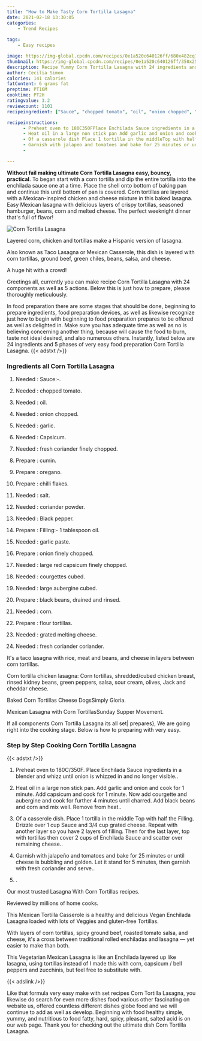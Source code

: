 ```yaml
---
title: "How to Make Tasty Corn Tortilla Lasagna"
date: 2021-02-18 13:30:05
categories:
    - Trend Recipes
    
tags:
    - Easy recipes

image: https://img-global.cpcdn.com/recipes/0e1a520c640126ff/680x482cq70/corn-tortilla-lasagna-recipe-main-photo.jpg
thumbnail: https://img-global.cpcdn.com/recipes/0e1a520c640126ff/350x250cq70/corn-tortilla-lasagna-recipe-main-photo.jpg
description: Recipe Yummy Corn Tortilla Lasagna with 24 ingredients and 5 stages of easy cooking.
author: Cecilia Simon
calories: 141 calories
fatContent: 6 grams fat
preptime: PT16M
cooktime: PT2H
ratingvalue: 3.2
reviewcount: 1101
recipeingredient: ["Sauce", "chopped tomato", "oil", "onion chopped", "garlic", "Capsicum", "fresh coriander finely chopped", "cumin", "oregano", "chilli flakes", "salt", "coriander powder", "Black pepper", "Filling 1 tablespoon oil", "garlic paste", "onion finely chopped", "large red capsicum finely chopped", "courgettes cubed", "large aubergine cubed", "black beans drained and rinsed", "corn", "flour tortillas", "grated melting cheese", "fresh coriander coriander"]

recipeinstructions: 
      - Preheat oven to 180C350FPlace Enchilada Sauce ingredients in a blender and whizz until onion is whizzed in and no longer visible 
      - Heat oil in a large non stick pan Add garlic and onion and cook for 1 minute Add capsicum and cook for 1 minute Now add courgette and aubergine and cook for further 4 minutes until charred Add black beans and corn and mix well Remove from heat 
      - Of a casserole dish Place 1 tortilla in the middleTop with half the Filling Drizzle over 1 cup Sauce and 34 cup grated cheeseRepeat with another layer so you have 2 layers of filling Then for the last layer top with tortillas then cover 2 cups of Enchilada Sauce and scatter over remaining cheese 
      - Garnish with jalapeo and tomatoes and bake for 25 minutes or until cheese is bubbling and golden Let it stand for 5 minutes then garnish with fresh coriander and serve 
      - 

---
```




**Without fail making ultimate Corn Tortilla Lasagna easy, bouncy, practical**. To began start with a corn tortilla and dip the entire tortilla into the enchilada sauce one at a time. Place the shell onto bottom of baking pan and continue this until bottom of pan is covered. Corn tortillas are layered with a Mexican-inspired chicken and cheese mixture in this baked lasagna. Easy Mexican lasagna with delicious layers of crispy tortillas, seasoned hamburger, beans, corn and melted cheese. The perfect weeknight dinner that&#39;s full of flavor!


![Corn Tortilla Lasagna](https://img-global.cpcdn.com/recipes/0e1a520c640126ff/680x482cq70/corn-tortilla-lasagna-recipe-main-photo.jpg "Corn Tortilla Lasagna")



Layered corn, chicken and tortillas make a Hispanic version of lasagna.

Also known as Taco Lasagna or Mexican Casserole, this dish is layered with corn tortillas, ground beef, green chiles, beans, salsa, and cheese.

A huge hit with a crowd!


Greetings all, currently you can make recipe Corn Tortilla Lasagna with 24 components as well as 5 actions. Below this is just how to prepare, please thoroughly meticulously.

In food preparation there are some stages that should be done, beginning to prepare ingredients, food preparation devices, as well as likewise recognize just how to begin with beginning to food preparation prepares to be offered as well as delighted in. Make sure you has adequate time as well as no is believing concerning another thing, because will cause the food to burn, taste not ideal desired, and also numerous others. Instantly, listed below are 24 ingredients and 5 phases of very easy food preparation Corn Tortilla Lasagna.
{{< adstxt />}}

### Ingredients all Corn Tortilla Lasagna


1. Needed  : Sauce:-.

1. Needed  : chopped tomato.

1. Needed  : oil.

1. Needed  : onion chopped.

1. Needed  : garlic.

1. Needed  : Capsicum.

1. Needed  : fresh coriander finely chopped.

1. Prepare  : cumin.

1. Prepare  : oregano.

1. Prepare  : chilli flakes.

1. Needed  : salt.

1. Needed  : coriander powder.

1. Needed  : Black pepper.

1. Prepare  : Filling:- 1 tablespoon oil.

1. Needed  : garlic paste.

1. Prepare  : onion finely chopped.

1. Needed  : large red capsicum finely chopped.

1. Needed  : courgettes cubed.

1. Needed  : large aubergine cubed.

1. Prepare  : black beans, drained and rinsed.

1. Needed  : corn.

1. Prepare  : flour tortillas.

1. Needed  : grated melting cheese.

1. Needed  : fresh coriander coriander.


It&#39;s a taco lasagna with rice, meat and beans, and cheese in layers between corn tortillas.

Corn tortilla chicken lasagna: Corn tortillas, shredded/cubed chicken breast, rinsed kidney beans, green peppers, salsa, sour cream, olives, Jack and cheddar cheese.

Baked Corn Tortillas Cheese DogsSimply Gloria.

Mexican Lasagna with Corn TortillasSunday Supper Movement.


If all components Corn Tortilla Lasagna its all set| prepares}, We are going right into the cooking stage. Below is how to preparing with very easy.

### Step by Step Cooking Corn Tortilla Lasagna

{{< adstxt />}}


1. Preheat oven to 180C/350F.
Place Enchilada Sauce ingredients in a blender and whizz until onion is whizzed in and no longer visible..



1. Heat oil in a large non stick pan. Add garlic and onion and cook for 1 minute. Add capsicum and cook for 1 minute. Now add courgette and aubergine and cook for further 4 minutes until charred. Add black beans and corn and mix well. Remove from heat..



1. Of a casserole dish. Place 1 tortilla in the middle
Top with half the Filling. Drizzle over 1 cup Sauce and 3/4 cup grated cheese.
Repeat with another layer so you have 2 layers of filling. Then for the last layer, top with tortillas then cover 2 cups of Enchilada Sauce and scatter over remaining cheese..



1. Garnish with jalapeño and tomatoes and bake for 25 minutes or until cheese is bubbling and golden. Let it stand for 5 minutes, then garnish with fresh coriander and serve..



1. .




Our most trusted Lasagna With Corn Tortillas recipes.

Reviewed by millions of home cooks.

This Mexican Tortilla Casserole is a healthy and delicious Vegan Enchilada Lasagna loaded with lots of Veggies and gluten-free Tortillas.

With layers of corn tortillas, spicy ground beef, roasted tomato salsa, and cheese, it&#39;s a cross between traditional rolled enchiladas and lasagna — yet easier to make than both.

This Vegetarian Mexican Lasagna is like an Enchilada layered up like lasagna, using tortillas instead of I made this with corn, capsicum / bell peppers and zucchinis, but feel free to substitute with.


{{< adslink />}}

Like that formula very easy make with set recipes Corn Tortilla Lasagna, you likewise do search for even more dishes food various other fascinating on website us, offered countless different dishes globe food and we will continue to add as well as develop. Beginning with food healthy simple, yummy, and nutritious to food fatty, hard, spicy, pleasant, salted acid is on our web page. Thank you for checking out the ultimate dish Corn Tortilla Lasagna.
